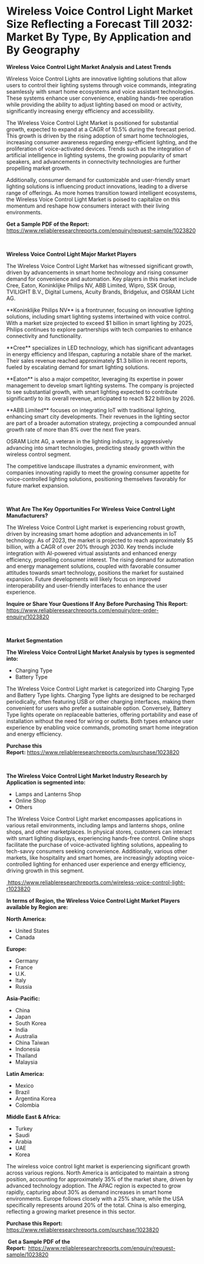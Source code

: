 <p><h1>Wireless Voice Control Light Market Size Reflecting a Forecast Till 2032: Market By Type, By Application and By Geography</h1></p><p><strong>Wireless Voice Control Light Market Analysis and Latest Trends</strong></p>
<p><p>Wireless Voice Control Lights are innovative lighting solutions that allow users to control their lighting systems through voice commands, integrating seamlessly with smart home ecosystems and voice assistant technologies. These systems enhance user convenience, enabling hands-free operation while providing the ability to adjust lighting based on mood or activity, significantly increasing energy efficiency and accessibility.</p><p>The Wireless Voice Control Light Market is positioned for substantial growth, expected to expand at a CAGR of 10.5% during the forecast period. This growth is driven by the rising adoption of smart home technologies, increasing consumer awareness regarding energy-efficient lighting, and the proliferation of voice-activated devices. Trends such as the integration of artificial intelligence in lighting systems, the growing popularity of smart speakers, and advancements in connectivity technologies are further propelling market growth.</p><p>Additionally, consumer demand for customizable and user-friendly smart lighting solutions is influencing product innovations, leading to a diverse range of offerings. As more homes transition toward intelligent ecosystems, the Wireless Voice Control Light Market is poised to capitalize on this momentum and reshape how consumers interact with their living environments.</p></p>
<p><strong>Get a Sample PDF of the Report:&nbsp;</strong> <a href="https://www.reliableresearchreports.com/enquiry/request-sample/1023820?utm_campaign=2111&utm_medium=2&utm_source=Github&utm_content=ia&utm_term=18042025&utm_id=wireless-voice-control-light">https://www.reliableresearchreports.com/enquiry/request-sample/1023820</a></p>
<p>&nbsp;</p>
<p><strong>Wireless Voice Control Light Major Market Players</strong></p>
<p><p>The Wireless Voice Control Light Market has witnessed significant growth, driven by advancements in smart home technology and rising consumer demand for convenience and automation. Key players in this market include Cree, Eaton, Koninklijke Philips NV, ABB Limited, Wipro, SSK Group, TVILIGHT B.V., Digital Lumens, Acuity Brands, Bridgelux, and OSRAM Licht AG.</p><p>**Koninklijke Philips NV** is a frontrunner, focusing on innovative lighting solutions, including smart lighting systems intertwined with voice control. With a market size projected to exceed $1 billion in smart lighting by 2025, Philips continues to explore partnerships with tech companies to enhance connectivity and functionality.</p><p>**Cree** specializes in LED technology, which has significant advantages in energy efficiency and lifespan, capturing a notable share of the market. Their sales revenue reached approximately $1.3 billion in recent reports, fueled by escalating demand for smart lighting solutions.</p><p>**Eaton** is also a major competitor, leveraging its expertise in power management to develop smart lighting systems. The company is projected to see substantial growth, with smart lighting expected to contribute significantly to its overall revenue, anticipated to reach $22 billion by 2026.</p><p>**ABB Limited** focuses on integrating IoT with traditional lighting, enhancing smart city developments. Their revenues in the lighting sector are part of a broader automation strategy, projecting a compounded annual growth rate of more than 8% over the next five years.</p><p>OSRAM Licht AG, a veteran in the lighting industry, is aggressively advancing into smart technologies, predicting steady growth within the wireless control segment.</p><p>The competitive landscape illustrates a dynamic environment, with companies innovating rapidly to meet the growing consumer appetite for voice-controlled lighting solutions, positioning themselves favorably for future market expansion.</p></p>
<p>&nbsp;</p>
<p><strong>What Are The Key Opportunities For Wireless Voice Control Light Manufacturers?</strong></p>
<p><p>The Wireless Voice Control Light market is experiencing robust growth, driven by increasing smart home adoption and advancements in IoT technology. As of 2023, the market is projected to reach approximately $5 billion, with a CAGR of over 20% through 2030. Key trends include integration with AI-powered virtual assistants and enhanced energy efficiency, propelling consumer interest. The rising demand for automation and energy management solutions, coupled with favorable consumer attitudes towards smart technology, positions the market for sustained expansion. Future developments will likely focus on improved interoperability and user-friendly interfaces to enhance the user experience.</p></p>
<p><strong>Inquire or Share Your Questions If Any Before Purchasing This Report:</strong> <a href="https://www.reliableresearchreports.com/enquiry/pre-order-enquiry/1023820?utm_campaign=2111&utm_medium=2&utm_source=Github&utm_content=ia&utm_term=18042025&utm_id=wireless-voice-control-light">https://www.reliableresearchreports.com/enquiry/pre-order-enquiry/1023820</a></p>
<p>&nbsp;</p>
<p><strong>Market Segmentation</strong></p>
<p><strong>The Wireless Voice Control Light Market Analysis by types is segmented into:</strong></p>
<p><ul><li>Charging Type</li><li>Battery Type</li></ul></p>
<p><p>The Wireless Voice Control Light market is categorized into Charging Type and Battery Type lights. Charging Type lights are designed to be recharged periodically, often featuring USB or other charging interfaces, making them convenient for users who prefer a sustainable option. Conversely, Battery Type lights operate on replaceable batteries, offering portability and ease of installation without the need for wiring or outlets. Both types enhance user experience by enabling voice commands, promoting smart home integration and energy efficiency.</p></p>
<p><strong>Purchase this Report:&nbsp;</strong><a href="https://www.reliableresearchreports.com/purchase/1023820?utm_campaign=2111&utm_medium=2&utm_source=Github&utm_content=ia&utm_term=18042025&utm_id=wireless-voice-control-light">https://www.reliableresearchreports.com/purchase/1023820</a></p>
<p>&nbsp;</p>
<p><strong>The Wireless Voice Control Light Market Industry Research by Application is segmented into:</strong></p>
<p><ul><li>Lamps and Lanterns Shop</li><li>Online Shop</li><li>Others</li></ul></p>
<p><p>The Wireless Voice Control Light market encompasses applications in various retail environments, including lamps and lanterns shops, online shops, and other marketplaces. In physical stores, customers can interact with smart lighting displays, experiencing hands-free control. Online shops facilitate the purchase of voice-activated lighting solutions, appealing to tech-savvy consumers seeking convenience. Additionally, various other markets, like hospitality and smart homes, are increasingly adopting voice-controlled lighting for enhanced user experience and energy efficiency, driving growth in this segment.</p></p>
<p><a href="https://www.reliableresearchreports.com/wireless-voice-control-light-r1023820?utm_campaign=2111&utm_medium=2&utm_source=Github&utm_content=ia&utm_term=18042025&utm_id=wireless-voice-control-light">&nbsp;https://www.reliableresearchreports.com/wireless-voice-control-light-r1023820</a></p>
<p><strong>In terms of Region, the Wireless Voice Control Light Market Players available by Region are:</strong></p>
<p>
    <p> <strong> North America: </strong>
        <ul>
            <li>United States</li>
            <li>Canada</li>
        </ul>
        </p> 
    <p> <strong> Europe: </strong>
        <ul>
            <li>Germany</li>
            <li>France</li>
            <li>U.K.</li>
            <li>Italy</li>
            <li>Russia</li>
        </ul>
        </p> 
    <p> <strong> Asia-Pacific: </strong>
        <ul>
            <li>China</li>
            <li>Japan</li>
            <li>South Korea</li>
            <li>India</li>
            <li>Australia</li>
            <li>China Taiwan</li>
            <li>Indonesia</li>
            <li>Thailand</li>
            <li>Malaysia</li>
        </ul>
        </p> 
    <p> <strong> Latin America: </strong>
        <ul>
            <li>Mexico</li>
            <li>Brazil</li>
            <li>Argentina Korea</li>
            <li>Colombia</li>
        </ul>
        </p> 
    <p> <strong> Middle East & Africa: </strong>
        <ul>
            <li>Turkey</li>
            <li>Saudi</li>
            <li>Arabia</li>
            <li>UAE</li>
            <li>Korea</li>
        </ul>
    </p>
    </p>
<p><p>The wireless voice control light market is experiencing significant growth across various regions. North America is anticipated to maintain a strong position, accounting for approximately 35% of the market share, driven by advanced technology adoption. The APAC region is expected to grow rapidly, capturing about 30% as demand increases in smart home environments. Europe follows closely with a 25% share, while the USA specifically represents around 20% of the total. China is also emerging, reflecting a growing market presence in this sector.</p></p>
<p><strong>Purchase this Report: </strong><a href="https://www.reliableresearchreports.com/purchase/1023820?utm_campaign=2111&utm_medium=2&utm_source=Github&utm_content=ia&utm_term=18042025&utm_id=wireless-voice-control-light">https://www.reliableresearchreports.com/purchase/1023820</a></p>
<p>&nbsp;<strong>Get a Sample PDF of the Report:&nbsp;&nbsp;</strong><a href="https://www.reliableresearchreports.com/enquiry/request-sample/1023820?utm_campaign=2111&utm_medium=2&utm_source=Github&utm_content=ia&utm_term=18042025&utm_id=wireless-voice-control-light">https://www.reliableresearchreports.com/enquiry/request-sample/1023820</a></p>
<p><strong></strong></p>
<p><p></p><p></p><p></p></p>